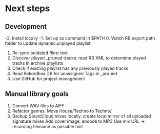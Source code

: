 # Next steps
## Development
-2. Install locally
-1. Set up as command in $PATH
0. Watch RB export path folder to update dynamic.unplayed playlist
1. Re-sync outdated files: test
2. Discover played _pruned tracks: read RB XML to determine played tracks in archive playlists
3. Check if existing playlist has any previously played tracks
4. Read Rekordbox DB for unassigned Tags in _pruned
5. Use GitHub for project management

## Manual library goals
1. Convert WAV files to AIFF
2. Refactor genres: Move House/Techno to Techno/
3. Backup SoundCloud mixes locally: create local mirror of all uploaded signature mixes
    Add cover image, encode to MP3
    Use mix URL -> recording filename as possible hint
